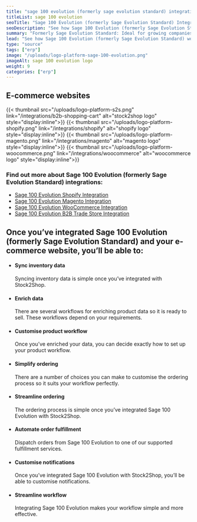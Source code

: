 ```yaml
---
title: "sage 100 evolution (formerly sage evolution standard) integration"
titleList: sage 100 evolution
seoTitle: "Sage 100 Evolution (formerly Sage Evolution Standard) Integration"
seoDescription: "See how Sage 100 Evolution (formerly Sage Evolution Standard) works with your applications."
summary: "Formerly Sage Evolution Standard: Ideal for growing companies to manage products, orders, customers, finances and operations."
lead: "See how Sage 100 Evolution (formerly Sage Evolution Standard) works with your applications."
type: "source"
tags: ["erp"]
image: "/uploads/logo-platform-sage-100-evolution.png"
imageAlt: sage 100 evolution logo
weight: 9
categories: ["erp"]
---
```


## E-commerce websites

{{< thumbnail src="/uploads/logo-platform-s2s.png" link="/integrations/b2b-shopping-cart" alt="stock2shop logo" style="display:inline">}}
{{< thumbnail src="/uploads/logo-platform-shopify.png" link="/integrations/shopify" alt="shopify logo" style="display:inline">}}
{{< thumbnail src="/uploads/logo-platform-magento.png" link="/integrations/magento" alt="magento logo" style="display:inline">}}
{{< thumbnail src="/uploads/logo-platform-woocommerce.png" link="/integrations/woocommerce" alt="woocommerce logo" style="display:inline">}}

### Find out more about Sage 100 Evolution (formerly Sage Evolution Standard) integrations:

- [Sage 100 Evolution Shopify Integration](/integrations/sage-evolution-shopify/ "Sage 100 Evolution (formerly Sage Evolution Standard) Shopify Integration")
- [Sage 100 Evolution Magento Integration](/integrations/sage-evolution-magento/ "Sage 100 Evolution (formerly Sage Evolution Standard) Magento Integration")
- [Sage 100 Evolution WooCommerce Integration](/integrations/sage-evolution-woocommerce/ "Sage 100 Evolution (formerly Sage Evolution Standard) WooCommerce Integration")
- [Sage 100 Evolution B2B Trade Store Integration](/integrations/sage-pastel-partner-b2b-trade-store/ "Sage 100 Evolution (formerly Sage Evolution Standard) B2B Trade Store Integration")

## Once you’ve integrated Sage 100 Evolution (formerly Sage Evolution Standard) and your e-commerce website, you’ll be able to:

*   #### Sync inventory data
    
    Syncing inventory data is simple once you’ve integrated with Stock2Shop.
*   #### Enrich data
    
    There are several workflows for enriching product data so it is ready to sell. These workflows depend on your requirements.
*   #### Customise product workflow
    
    Once you’ve enriched your data, you can decide exactly how to set up your product workflow.
*   #### Simplify ordering
    
    There are a number of choices you can make to customise the ordering process so it suits your workflow perfectly.
*   #### Streamline ordering
    
    The ordering process is simple once you’ve integrated Sage 100 Evolution with Stock2Shop.
*   #### Automate order fulfillment
    
    Dispatch orders from Sage 100 Evolution to one of our supported fulfillment services.
*   #### Customise notifications
    
    Once you’ve integrated Sage 100 Evolution with Stock2Shop, you’ll be able to customise notifications.
*   #### Streamline workflow
    
    Integrating Sage 100 Evolution makes your workflow simple and more effective.